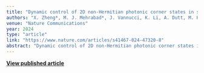 ```yaml
---
title: "Dynamic control of 2D non-Hermitian photonic corner states in synthetic dimensions"
authors: "X. Zheng*, M. J. Mehrabad*, J. Vannucci, K. Li, A. Dutt, M. Hafezi, S. Mittal, E. Waks"
venue: "Nature Communications"
year: 2024
type: "article"
link: "https://www.nature.com/articles/s41467-024-47320-8"
abstract: "Dynamic control of 2D non-Hermitian photonic corner states in synthetic dimensions for quantum photonic applications."
---
```


**[View published article](https://www.nature.com/articles/s41467-024-47320-8)**

